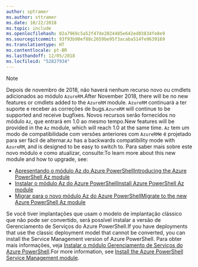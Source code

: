 ```yaml
---
author: sptramer
ms.author: sttramer
ms.date: 10/22/2018
ms.topic: include
ms.openlocfilehash: 02a7969c5a52f47de2024485e642ed03834fe8e9
ms.sourcegitcommit: 93f93b90ef88c2659be95f3acaba514fe9639169
ms.translationtype: HT
ms.contentlocale: pt-BR
ms.lasthandoff: 12/05/2018
ms.locfileid: "52827934"
---
```

> [!NOTE]
> 
> <span data-ttu-id="f0838-101">Depois de novembro de 2018, não haverá nenhum recurso novo ou cmdlets adicionados ao módulo `AzureRM`.</span><span class="sxs-lookup"><span data-stu-id="f0838-101">After November 2018, there will be no new features or cmdlets added to the `AzureRM` module.</span></span> <span data-ttu-id="f0838-102">`AzureRM` continuará a ter suporte e receber as correções de bugs.</span><span class="sxs-lookup"><span data-stu-id="f0838-102">`AzureRM` will continue to be supported and receive bugfixes.</span></span> <span data-ttu-id="f0838-103">Novos recursos serão fornecidos no módulo `Az`, que entrará em 1.0 ao mesmo tempo.</span><span class="sxs-lookup"><span data-stu-id="f0838-103">New features will be provided in the `Az` module, which will reach 1.0 at the same time.</span></span> <span data-ttu-id="f0838-104">`Az` tem um modo de compatibilidade com versões anteriores com `AzureRM`e é projetado para ser fácil de alternar.</span><span class="sxs-lookup"><span data-stu-id="f0838-104">`Az` has a backwards compatibility mode with `AzureRM`, and is designed to be easy to switch to.</span></span> <span data-ttu-id="f0838-105">Para saber mais sobre este novo módulo e como atualizar, consulte:</span><span class="sxs-lookup"><span data-stu-id="f0838-105">To learn more about this new module and how to upgrade, see:</span></span>
>
> * [<span data-ttu-id="f0838-106">Apresentando o módulo Az do Azure PowerShell</span><span class="sxs-lookup"><span data-stu-id="f0838-106">Introducing the Azure PowerShell Az module</span></span>](/powershell/azure/new-azureps-module-az)
> * [<span data-ttu-id="f0838-107">Instalar o módulo Az do Azure PowerShell</span><span class="sxs-lookup"><span data-stu-id="f0838-107">Install Azure PowerShell Az module</span></span>](/powershell/azure/install-az-ps)
> * [<span data-ttu-id="f0838-108">Migrar para o novo módulo Az do Azure PowerShell</span><span class="sxs-lookup"><span data-stu-id="f0838-108">Migrate to the new Azure PowerShell Az module</span></span>](/powershell/azure/migrate-from-azurerm-to-az)
>
> <span data-ttu-id="f0838-109">Se você tiver implantações que usam o modelo de implantação clássico que não pode ser convertido, será possível instalar a versão de Gerenciamento de Serviços do Azure PowerShell.</span><span class="sxs-lookup"><span data-stu-id="f0838-109">If you have deployments that use the classic deployment model that cannot be converted, you can install the Service Management version of Azure PowerShell.</span></span> <span data-ttu-id="f0838-110">Para obter mais informações, veja [Instalar o módulo Gerenciamento de Serviços do Azure PowerShell](/powershell/azure/servicemanagement/install-azure-ps).</span><span class="sxs-lookup"><span data-stu-id="f0838-110">For more information, see [Install the Azure PowerShell Service Management module](/powershell/azure/servicemanagement/install-azure-ps).</span></span>
